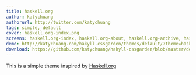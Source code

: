 ```yaml
---
title: haskell.org
author: katychuang
authorurl: http://twitter.com/katychuang
tags: simple, default
cover: haskell.org-index.png
screens: haskell.org-index, haskell.org-about, haskell.org-archive, haskell.org-contact, haskell.org-index
demo: http://katychuang.com/hakyll-cssgarden/themes/default/?theme=haskell.org
download: https://github.com/katychuang/hakyll-cssgarden/blob/master/default_theme/css/haskell.org.css
---
```


This is a simple theme inspired by [Haskell.org](http://haskell.org)
